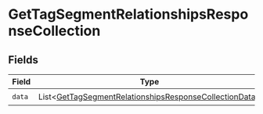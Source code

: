 # GetTagSegmentRelationshipsResponseCollection


## Fields

| Field                                                                                                                                  | Type                                                                                                                                   | Required                                                                                                                               | Description                                                                                                                            |
| -------------------------------------------------------------------------------------------------------------------------------------- | -------------------------------------------------------------------------------------------------------------------------------------- | -------------------------------------------------------------------------------------------------------------------------------------- | -------------------------------------------------------------------------------------------------------------------------------------- |
| `data`                                                                                                                                 | List\<[GetTagSegmentRelationshipsResponseCollectionData](../../models/components/GetTagSegmentRelationshipsResponseCollectionData.md)> | :heavy_check_mark:                                                                                                                     | N/A                                                                                                                                    |